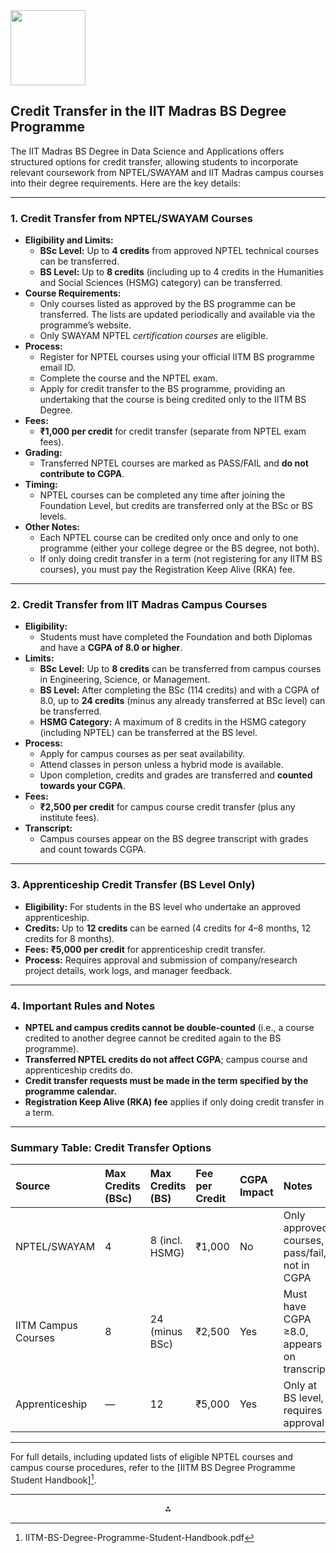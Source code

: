 <img src="https://r2cdn.perplexity.ai/pplx-full-logo-primary-dark%402x.png" class="logo" width="120"/>

## Credit Transfer in the IIT Madras BS Degree Programme

The IIT Madras BS Degree in Data Science and Applications offers structured options for credit transfer, allowing students to incorporate relevant coursework from NPTEL/SWAYAM and IIT Madras campus courses into their degree requirements. Here are the key details:

---

### **1. Credit Transfer from NPTEL/SWAYAM Courses**

- **Eligibility and Limits:**
    - **BSc Level:** Up to **4 credits** from approved NPTEL technical courses can be transferred.
    - **BS Level:** Up to **8 credits** (including up to 4 credits in the Humanities and Social Sciences (HSMG) category) can be transferred.
- **Course Requirements:**
    - Only courses listed as approved by the BS programme can be transferred. The lists are updated periodically and available via the programme’s website.
    - Only SWAYAM NPTEL *certification courses* are eligible.
- **Process:**
    - Register for NPTEL courses using your official IITM BS programme email ID.
    - Complete the course and the NPTEL exam.
    - Apply for credit transfer to the BS programme, providing an undertaking that the course is being credited only to the IITM BS Degree.
- **Fees:**
    - **₹1,000 per credit** for credit transfer (separate from NPTEL exam fees).
- **Grading:**
    - Transferred NPTEL courses are marked as PASS/FAIL and **do not contribute to CGPA**.
- **Timing:**
    - NPTEL courses can be completed any time after joining the Foundation Level, but credits are transferred only at the BSc or BS levels.
- **Other Notes:**
    - Each NPTEL course can be credited only once and only to one programme (either your college degree or the BS degree, not both).
    - If only doing credit transfer in a term (not registering for any IITM BS courses), you must pay the Registration Keep Alive (RKA) fee.

---

### **2. Credit Transfer from IIT Madras Campus Courses**

- **Eligibility:**
    - Students must have completed the Foundation and both Diplomas and have a **CGPA of 8.0 or higher**.
- **Limits:**
    - **BSc Level:** Up to **8 credits** can be transferred from campus courses in Engineering, Science, or Management.
    - **BS Level:** After completing the BSc (114 credits) and with a CGPA of 8.0, up to **24 credits** (minus any already transferred at BSc level) can be transferred.
    - **HSMG Category:** A maximum of 8 credits in the HSMG category (including NPTEL) can be transferred at the BS level.
- **Process:**
    - Apply for campus courses as per seat availability.
    - Attend classes in person unless a hybrid mode is available.
    - Upon completion, credits and grades are transferred and **counted towards your CGPA**.
- **Fees:**
    - **₹2,500 per credit** for campus course credit transfer (plus any institute fees).
- **Transcript:**
    - Campus courses appear on the BS degree transcript with grades and count towards CGPA.

---

### **3. Apprenticeship Credit Transfer (BS Level Only)**

- **Eligibility:** For students in the BS level who undertake an approved apprenticeship.
- **Credits:** Up to **12 credits** can be earned (4 credits for 4–8 months, 12 credits for 8 months).
- **Fees:** **₹5,000 per credit** for apprenticeship credit transfer.
- **Process:** Requires approval and submission of company/research project details, work logs, and manager feedback.

---

### **4. Important Rules and Notes**

- **NPTEL and campus credits cannot be double-counted** (i.e., a course credited to another degree cannot be credited again to the BS programme).
- **Transferred NPTEL credits do not affect CGPA**; campus course and apprenticeship credits do.
- **Credit transfer requests must be made in the term specified by the programme calendar.**
- **Registration Keep Alive (RKA) fee** applies if only doing credit transfer in a term.

---

### **Summary Table: Credit Transfer Options**

| Source | Max Credits (BSc) | Max Credits (BS) | Fee per Credit | CGPA Impact | Notes |
| :-- | :-- | :-- | :-- | :-- | :-- |
| NPTEL/SWAYAM | 4 | 8 (incl. HSMG) | ₹1,000 | No | Only approved courses, pass/fail, not in CGPA |
| IITM Campus Courses | 8 | 24 (minus BSc) | ₹2,500 | Yes | Must have CGPA ≥8.0, appears on transcript |
| Apprenticeship | — | 12 | ₹5,000 | Yes | Only at BS level, requires approval |


---

For full details, including updated lists of eligible NPTEL courses and campus course procedures, refer to the [IITM BS Degree Programme Student Handbook][^1].

---
[^1]: IITM-BS-Degree-Programme-Student-Handbook.pdf

<div style="text-align: center">⁂</div>

[^1]: IITM-BS-Degree-Programme-Student-Handbook.pdf

[^2]: M1_VOL3_GRAPHTHEORY.pdf

[^3]: M1_VOL2_CALCULUS.pdf

[^4]: M1_VOL1_SETS-FUNCTIONS.pdf

